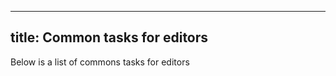 ***

## title: Common tasks for editors

Below is a list of commons tasks for editors

<ReadMore list />
